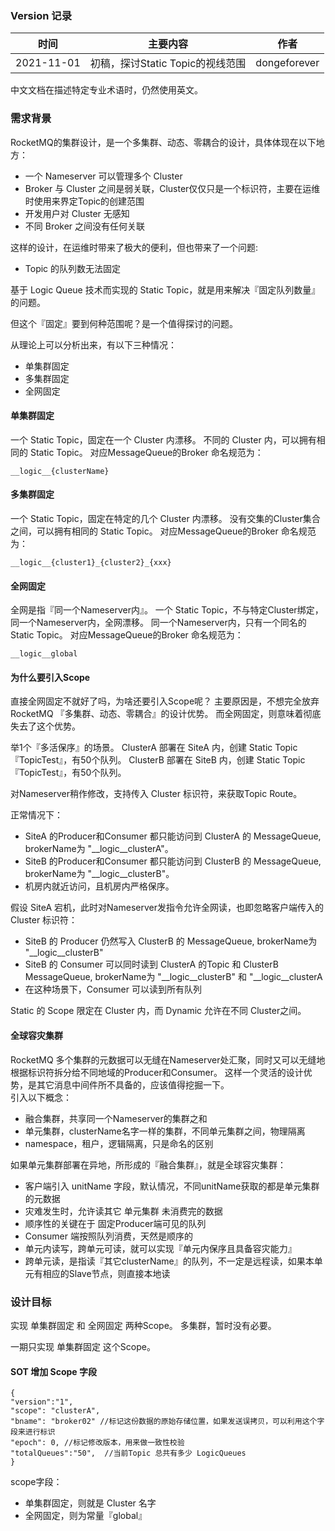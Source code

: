 ### Version 记录
| 时间 | 主要内容 | 作者 |
| --- | --- | --- |
| 2021-11-01 | 初稿，探讨Static Topic的视线范围 | dongeforever |


中文文档在描述特定专业术语时，仍然使用英文。

### 需求背景
RocketMQ的集群设计，是一个多集群、动态、零耦合的设计，具体体现在以下地方：
- 一个 Nameserver 可以管理多个 Cluster
- Broker 与 Cluster 之间是弱关联，Cluster仅仅只是一个标识符，主要在运维时使用来界定Topic的创建范围
- 开发用户对 Cluster 无感知
- 不同 Broker 之间没有任何关联

这样的设计，在运维时带来了极大的便利，但也带来了一个问题:
- Topic 的队列数无法固定

基于 Logic Queue 技术而实现的 Static Topic，就是用来解决『固定队列数量』的问题。

但这个『固定』要到何种范围呢？是一个值得探讨的问题。

从理论上可以分析出来，有以下三种情况：
- 单集群固定
- 多集群固定
- 全网固定

#### 单集群固定
一个 Static Topic，固定在一个 Cluster 内漂移。
不同的 Cluster 内，可以拥有相同的 Static Topic。
对应MessageQueue的Broker 命名规范为：
```
__logic__{clusterName}
```
#### 多集群固定
一个 Static Topic，固定在特定的几个 Cluster 内漂移。
没有交集的Cluster集合之间，可以拥有相同的 Static Topic。
对应MessageQueue的Broker 命名规范为：
```
__logic__{cluster1}_{cluster2}_{xxx}
```
#### 全网固定
全网是指『同一个Nameserver内』。
一个 Static Topic，不与特定Cluster绑定，同一个Nameserver内，全网漂移。
同一个Nameserver内，只有一个同名的 Static Topic。
对应MessageQueue的Broker 命名规范为：
```
__logic__global
```
#### 为什么要引入Scope
直接全网固定不就好了吗，为啥还要引入Scope呢？
主要原因是，不想完全放弃 RocketMQ 『多集群、动态、零耦合』的设计优势。
而全网固定，则意味着彻底失去了这个优势。

举1个『多活保序』的场景。
ClusterA 部署在 SiteA 内，创建 Static Topic 『TopicTest』，有50个队列。
ClusterB 部署在 SiteB 内，创建 Static Topic 『TopicTest』，有50个队列。

对Nameserver稍作修改，支持传入 Cluster 标识符，来获取Topic Route。

正常情况下：
- SiteA 的Producer和Consumer 都只能访问到 ClusterA 的 MessageQueue, brokerName为 "__logic__clusterA"。
- SiteB 的Producer和Consumer 都只能访问到 ClusterB 的 MessageQueue, brokerName为 "__logic__clusterB"。
- 机房内就近访问，且机房内严格保序。

假设 SiteA 宕机，此时对Nameserver发指令允许全网读，也即忽略客户端传入的 Cluster 标识符：
- SiteB 的 Producer 仍然写入 ClusterB 的 MessageQueue, brokerName为 "__logic__clusterB"
- SiteB 的 Consumer 可以同时读到 ClusterA 的Topic 和 ClusterB MessageQueue, brokerName为 "__logic__clusterB" 和 "__logic__clusterA
- 在这种场景下，Consumer 可以读到所有队列

Static 的 Scope 限定在 Cluster 内，而 Dynamic 允许在不同 Cluster之间。

#### 全球容灾集群
RocketMQ 多个集群的元数据可以无缝在Nameserver处汇聚，同时又可以无缝地根据标识符拆分给不同地域的Producer和Consumer。
这样一个灵活的设计优势，是其它消息中间件所不具备的，应该值得挖掘一下。  
引入以下概念：
- 融合集群，共享同一个Nameserver的集群之和
- 单元集群，clusterName名字一样的集群，不同单元集群之间，物理隔离
- namespace，租户，逻辑隔离，只是命名的区别

如果单元集群部署在异地，所形成的『融合集群』，就是全球容灾集群：
- 客户端引入 unitName 字段，默认情况，不同unitName获取的都是单元集群的元数据
- 灾难发生时，允许读其它 单元集群 未消费完的数据
- 顺序性的关键在于 固定Producer端可见的队列
- Consumer 端按照队列消费，天然是顺序的
- 单元内读写，跨单元可读，就可以实现『单元内保序且具备容灾能力』
- 跨单元读，是指读『其它clusterName』的队列，不一定是远程读，如果本单元有相应的Slave节点，则直接本地读

### 设计目标
实现 单集群固定 和 全网固定 两种Scope。
多集群，暂时没有必要。

一期只实现 单集群固定 这个Scope。

#### SOT 增加 Scope 字段
```
{
"version":"1",
"scope": "clusterA",
"bname": "broker02" //标记这份数据的原始存储位置，如果发送误拷贝，可以利用这个字段来进行标识
"epoch": 0, //标记修改版本，用来做一致性校验
"totalQueues":"50",  //当前Topic 总共有多少 LogicQueues
}
```

scope字段：
- 单集群固定，则就是 Cluster 名字
- 全网固定，则为常量『global』








